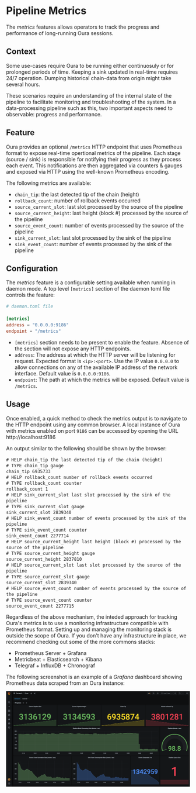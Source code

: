 # Pipeline Metrics

The _metrics_ features allows operators to track the progress and performance of long-running Oura sessions.

## Context

Some use-cases require Oura to be running either continuosuly or for prolonged periods of time. Keeping a sink updated in real-time requires 24/7 operation. Dumping historical chain-data from origin might take several hours.

These scenarios require an understanding of the internal state of the pipeline to facilitate monitoring and troubleshooting of the system. In a data-processing pipeline such as this, two important aspects need to observable: progress and performance.

## Feature

Oura provides an optional `/metrics` HTTP endpoint that uses Prometheus format to expose real-time opertional metrics of the pipeline. Each stage (source / sink) is responsible for notifying their progress as they process each event. This notifications are then aggregated via counters & gauges and exposed via HTTP using the well-known Prometheus encoding.

The following metrics are available:

- `chain_tip`: the last detected tip of the chain (height)
- `rollback_count`: number of rollback events occurred
- `source_current_slot`: last slot processed by the source of the pipeline
- `source_current_height`: last height (block #) processed by the source of the pipeline
- `source_event_count`: number of events processed by the source of the pipeline
- `sink_current_slot`: last slot processed by the sink of the pipeline
- `sink_event_count`: number of events processed by the sink of the pipeline

## Configuration

The _metrics_ feature is a configurable setting available when running in daemon mode. A top level `[metrics]` section of the daemon toml file controls the feature:

```toml
# daemon.toml file

[metrics]
address = "0.0.0.0:9186"
endpoint = "/metrics"
```

- `[metrics]` section needs to be present to enable the feature. Absence of the section will not expose any HTTP endpoints.
- `address`: The address at which the HTTP server will be listening for request. Expected format is `<ip>:<port>`. Use the IP value `0.0.0.0` to allow connections on any of the available IP address of the network interface. Default value is `0.0.0.0:9186`.
- `endpoint`: The path at which the metrics will be exposed. Default value is `/metrics`.

## Usage

Once enabled, a quick method to check the metrics output is to navigate to the HTTP endpoint using any common browser. A local instance of Oura with metrics enabled on port `9186` can be accessed by opening the URL http://localhost:9186

An output similar to the following should be shown by the browser:

```
# HELP chain_tip the last detected tip of the chain (height)
# TYPE chain_tip gauge
chain_tip 6935733
# HELP rollback_count number of rollback events occurred
# TYPE rollback_count counter
rollback_count 1
# HELP sink_current_slot last slot processed by the sink of the pipeline
# TYPE sink_current_slot gauge
sink_current_slot 2839340
# HELP sink_event_count number of events processed by the sink of the pipeline
# TYPE sink_event_count counter
sink_event_count 2277714
# HELP source_current_height last height (block #) processed by the source of the pipeline
# TYPE source_current_height gauge
source_current_height 2837810
# HELP source_current_slot last slot processed by the source of the pipeline
# TYPE source_current_slot gauge
source_current_slot 2839340
# HELP source_event_count number of events processed by the source of the pipeline
# TYPE source_event_count counter
source_event_count 2277715
```

Regardless of the above mechanism, the inteded approach for tracking Oura's metrics is to use a monitoring infrastructure compatible with Prometheus format. Setting up and managing the monitoring stack is outside the scope of Oura. If you don't have any infrastructure in place, we recommend checking out some of the more commons stacks:

- Prometheus Server + Grafana
- Metricbeat + Elasticsearch + Kibana
- Telegraf + InfluxDB + Chronograf

The following screenshot is an example of a _Grafana_ dashboard showing Prometheus data scraped from an Oura instance:

![Grafana Dashboard](grafana.png)

